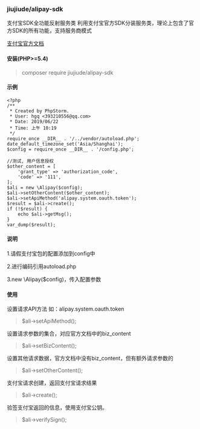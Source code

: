 ### jiujiude/alipay-sdk

支付宝SDK全功能反射服务类
利用支付宝官方SDK分装服务类，理论上包含了官方SDK的所有功能，支持服务商模式

[支付宝官方文档](https://docs.open.alipay.com/api)

#### 安装(PHP>=5.4)
> composer require jiujiude/alipay-sdk

#### 示例
    <?php
    /**
     * Created by PhpStorm.
     * User: hgq <393210556@qq.com>
     * Date: 2019/06/22
     * Time: 上午 10:19
     */
    require_once __DIR__ . '/../vendor/autoload.php';
    date_default_timezone_set('Asia/Shanghai');
    $config = require_once __DIR__ . '/config.php';

    //测试, 用户信息授权
    $other_content = [
    	'grant_type' => 'authorization_code',
    	'code' => '111',
    ];
    $ali = new \Alipay($config);
    $ali->setOtherContent($other_content);
    $ali->setApiMethod('alipay.system.oauth.token');
    $result = $ali->create();
    if (!$result) {
    	echo $ali->getMsg();
    }
    var_dump($result);

#### 说明
1.请假支付宝包的配置添加到config中

2.进行编码引用autoload.php

3.new \Alipay($config)，传入配置参数

#### 使用

设置请求API方法 如：alipay.system.oauth.token

> $ali->setApiMethod();

设置请求参数的集合，对应官方文档中的biz_content

> $ali->setBizContent();

设置其他请求数据，官方文档中没有biz_content，但有额外请求参数的

> $ali->setOtherContent();

支付宝请求创建，返回支付宝请求结果

> $ali->create();

验签支付宝返回的信息，使用支付宝公钥。

> $ali->verifySign();
